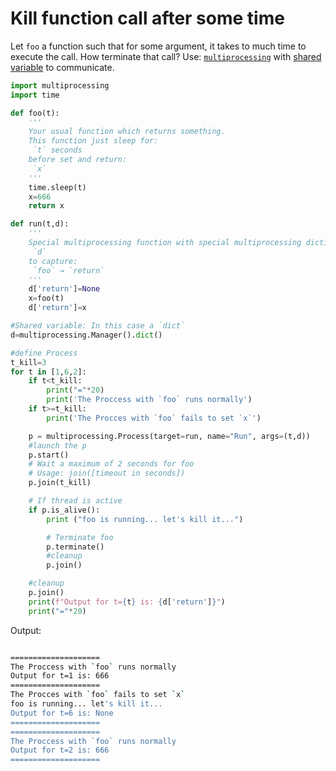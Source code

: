 # Kill function call after some time
Let `foo` a function such that for some argument, it takes to much time to execute the call. 
How terminate that call?
Use: [`multiprocessing`](https://stackoverflow.com/a/14920854) with [shared variable](https://stackoverflow.com/a/10415215) to communicate.

```python
import multiprocessing
import time

def foo(t):
    '''
    Your usual function which returns something.
    This function just sleep for:
     `t` seconds 
    before set and return:
     `x`
    '''
    time.sleep(t)
    x=666
    return x

def run(t,d):
    '''
    Special multiprocessing function with special multiprocessing dictionary: 
     `d`
    to capture: 
     `foo` → `return`
    '''
    d['return']=None
    x=foo(t)
    d['return']=x

#Shared variable: In this case a `dict`
d=multiprocessing.Manager().dict()

#define Process
t_kill=3
for t in [1,6,2]:
    if t<t_kill:
        print("="*20)
        print('The Proccess with `foo` runs normally')
    if t>=t_kill:
        print('The Procces with `foo` fails to set `x`')

    p = multiprocessing.Process(target=run, name="Run", args=(t,d))
    #launch the p
    p.start()
    # Wait a maximum of 2 seconds for foo
    # Usage: join([timeout in seconds])
    p.join(t_kill)

    # If thread is active
    if p.is_alive():
        print ("foo is running... let's kill it...")

        # Terminate foo
        p.terminate()
        #cleanup
        p.join()

    #cleanup
    p.join()
    print(f"Output for t={t} is: {d['return']}")
    print("="*20)
```
Output:
```bash

====================
The Proccess with `foo` runs normally
Output for t=1 is: 666
====================
The Procces with `foo` fails to set `x`
foo is running... let's kill it...
Output for t=6 is: None
====================
====================
The Proccess with `foo` runs normally
Output for t=2 is: 666
====================
```
